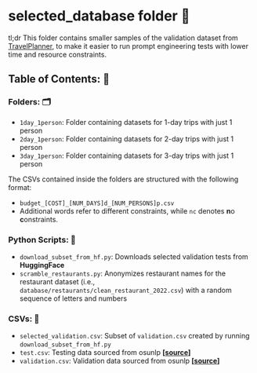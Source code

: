# **selected_database** folder 📂

tl;dr This folder contains smaller samples of the validation dataset from [TravelPlanner](https://github.com/OSU-NLP-Group/TravelPlanner), to make it easier to run prompt engineering tests with lower time and resource constraints.

## **Table of Contents: 📔**

### **Folders: 🗂️**
- `1day_1person`: Folder containing datasets for 1-day trips with just 1 person
- `2day_1person`: Folder containing datasets for 2-day trips with just 1 person
- `3day_1person`: Folder containing datasets for 3-day trips with just 1 person

The CSVs contained inside the folders are structured with the following format:
- `budget_[COST]_[NUM_DAYS]d_[NUM_PERSONS]p.csv`
- Additional words refer to different constraints, while `nc` denotes **n**o **c**onstraints.

### **Python Scripts: 🐍**
- `download_subset_from_hf.py`: Downloads selected validation tests from **HuggingFace**
- `scramble_restaurants.py`: Anonymizes restaurant names for the restaurant dataset (i.e., `database/restaurants/clean_restaurant_2022.csv`) with a random sequence of letters and numbers

### **CSVs: 📝**
- `selected_validation.csv`: Subset of `validation.csv` created by running `download_subset_from_hf.py`
- `test.csv`: Testing data sourced from osunlp **[[source](https://huggingface.co/datasets/osunlp/TravelPlanner/viewer/test/test)]**
- `validation.csv`: Validation data sourced from osunlp **[[source](https://huggingface.co/datasets/osunlp/TravelPlanner/viewer/validation)]**
